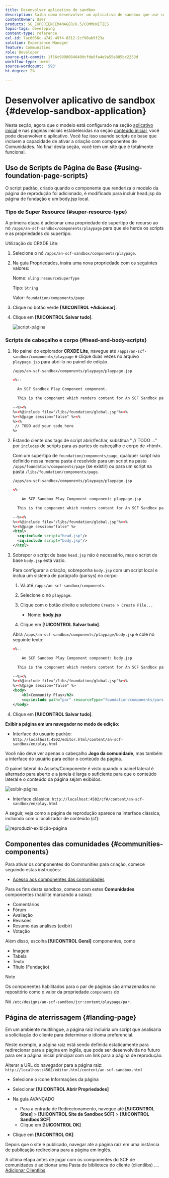 ```yaml
---
title: Desenvolver aplicativo de sandbox
description: Saiba como desenvolver um aplicativo de sandbox que use scripts de base e inclua a capacidade de habilitar a criação com componentes de Comunidades.
contentOwner: User
products: SG_EXPERIENCEMANAGER/6.5/COMMUNITIES
topic-tags: developing
content-type: reference
exl-id: 7ac0056c-a742-49f4-8312-2cf90ab9f23a
solution: Experience Manager
feature: Communities
role: Developer
source-git-commit: 1f56c99980846400cfde8fa4e9a55e885bc2258d
workflow-type: tm+mt
source-wordcount: '593'
ht-degree: 2%

---
```


# Desenvolver aplicativo de sandbox  {#develop-sandbox-application}

Nesta seção, agora que o modelo está configurado na seção [aplicativo inicial](initial-app.md) e nas páginas iniciais estabelecidas na seção [conteúdo inicial](initial-content.md), você pode desenvolver o aplicativo. Você faz isso usando scripts de base que incluem a capacidade de ativar a criação com componentes de Comunidades. No final desta seção, você tem um site que é totalmente funcional.

## Uso de Scripts de Página de Base {#using-foundation-page-scripts}

O script padrão, criado quando o componente que renderiza o modelo da página de reprodução foi adicionado, é modificado para incluir head.jsp da página de fundação e um body.jsp local.

### Tipo de Super Resource {#super-resource-type}

A primeira etapa é adicionar uma propriedade de supertipo de recurso ao nó `/apps/an-scf-sandbox/components/playpage` para que ele herde os scripts e as propriedades do supertipo.

Utilização do CRXDE Lite:

1. Selecione o nó `/apps/an-scf-sandbox/components/playpage`.
1. Na guia Propriedades, insira uma nova propriedade com os seguintes valores:

   Nome: `sling:resourceSuperType`

   Tipo: `String`

   Valor: `foundation/components/page`

1. Clique no botão verde **[!UICONTROL +Adicionar]**.
1. Clique em **[!UICONTROL Salvar tudo]**.

   ![script-página](assets/page-script.png)

### Scripts de cabeçalho e corpo {#head-and-body-scripts}

1. No painel do explorador **CRXDE Lite**, navegue até `/apps/an-scf-sandbox/components/playpage` e clique duas vezes no arquivo `playpage.jsp` para abri-lo no painel de edição.

   `/apps/an-scf-sandbox/components/playpage/playpage.jsp`

   ```xml
   <%--
   
     An SCF Sandbox Play Component component.
   
     This is the component which renders content for An SCF Sandbox page.
   
   --%><%
   %><%@include file="/libs/foundation/global.jsp"%><%
   %><%@page session="false" %><%
   %><%
    // TODO add your code here
   %>
   ```

1. Estando ciente das tags de script abrir/fechar, substitua &quot; // TODO ...&quot; por `includes` de scripts para as partes de cabeçalho e corpo de &lt;html>.

   Com um supertipo de `foundation/components/page`, qualquer script não definido nessa mesma pasta é resolvido para um script na pasta `/apps/foundation/components/page` (se existir) ou para um script na pasta `/libs/foundation/components/page`.

   `/apps/an-scf-sandbox/components/playpage/playpage.jsp`

   ```xml
   <%--
   
       An SCF Sandbox Play Component component: playpage.jsp
   
     This is the component which renders content for An SCF Sandbox page.
   
   --%><%
   %><%@include file="/libs/foundation/global.jsp"%><%
   %><%@page session="false" %>
   <html>
     <cq:include script="head.jsp"/>
     <cq:include script="body.jsp"/>
   </html>
   ```

1. Sobrepor o script de base `head.jsp` não é necessário, mas o script de base `body.jsp` está vazio.

   Para configurar a criação, sobreponha `body.jsp` com um script local e inclua um sistema de parágrafo (parsys) no corpo:

   1. Vá até `/apps/an-scf-sandbox/components`.
   1. Selecione o nó `playpage`.
   1. Clique com o botão direito e selecione `Create > Create File...`

      * Nome: **body.jsp**

   1. Clique em **[!UICONTROL Salvar tudo]**.

   Abra `/apps/an-scf-sandbox/components/playpage/body.jsp` e cole no seguinte texto:

   ```xml
   <%--
   
       An SCF Sandbox Play Component component: body.jsp
   
     This is the component which renders content for An SCF Sandbox page.
   
   --%><%
   %><%@include file="/libs/foundation/global.jsp"%><%
   %><%@page session="false" %>
   <body>
       <h2>Community Play</h2>
       <cq:include path="par" resourceType="foundation/components/parsys" />
   </body>
   ```

1. Clique em **[!UICONTROL Salvar tudo]**.

**Exibir a página em um navegador no modo de edição:**

* Interface do usuário padrão: `http://localhost:4502/editor.html/content/an-scf-sandbox/en/play.html`

Você não deve ver apenas o cabeçalho **Jogo da comunidade**, mas também a interface do usuário para editar o conteúdo da página.

O painel lateral do Assets/Componente é visto quando o painel lateral é alternado para aberto e a janela é larga o suficiente para que o conteúdo lateral e o conteúdo da página sejam exibidos.

![exibir-página](assets/view-page.png)

* Interface clássica: `http://localhost:4502/cf#/content/an-scf-sandbox/en/play.html`

A seguir, veja como a página de reprodução aparece na interface clássica, incluindo com o localizador de conteúdo (cf):

![reproduzir-exibição-página](assets/play-page-view.png)

## Componentes das comunidades {#communities-components}

Para ativar os componentes do Communities para criação, comece seguindo estas instruções:

* [Acesso aos componentes das comunidades](basics.md#accessing-communities-components)

Para os fins desta sandbox, comece com estes **Comunidades** componentes (habilite marcando a caixa):

* Comentários
* Fórum
* Avaliação
* Revisões
* Resumo das análises (exibir)
* Votação

Além disso, escolha **[!UICONTROL Geral]** componentes, como

* Imagem
* Tabela
* Texto
* Título (Fundação)

>[!NOTE]
>
>Os componentes habilitados para o par de páginas são armazenados no repositório como o valor da propriedade `components` do
>
>Nó `/etc/designs/an-scf-sandbox/jcr:content/playpage/par`.

## Página de aterrissagem {#landing-page}

Em um ambiente multilíngue, a página raiz incluiria um script que analisaria a solicitação do cliente para determinar o idioma preferencial.

Neste exemplo, a página raiz está sendo definida estaticamente para redirecionar para a página em inglês, que pode ser desenvolvida no futuro para ser a página inicial principal com um link para a página de reprodução.

Alterar a URL do navegador para a página raiz: `http://localhost:4502/editor.html/content/an-scf-sandbox.html`

* Selecione o ícone Informações da página
* Selecionar **[!UICONTROL Abrir Propriedades]**
* Na guia AVANÇADO

   * Para a entrada de Redirecionamento, navegue até **[!UICONTROL Sites]** > **[!UICONTROL Site de Sandbox SCF]** > **[!UICONTROL Sandbox SCF]**
   * Clique em **[!UICONTROL OK]**

* Clique em **[!UICONTROL OK]**

Depois que o site é publicado, navegar até a página raiz em uma instância de publicação redireciona para a página em inglês.

A última etapa antes de jogar com os componentes do SCF de comunidades é adicionar uma Pasta de biblioteca do cliente (clientlibs) .... [Adicionar Clientlibs](add-clientlibs.md)
